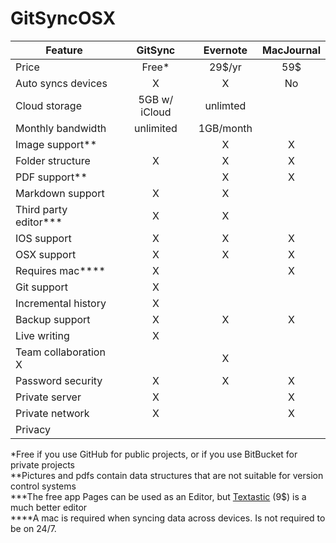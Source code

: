 # GitSyncOSX

Feature  | GitSync | Evernote | MacJournal 
---------------- | :----------: | :----------:| :-------:
Price | Free* | 29$/yr | 59$ 
Auto syncs devices | X | X | No
Cloud storage | 5GB w/ iCloud | unlimted | 
Monthly bandwidth | unlimited | 1GB/month | 
Image support** |  | X | X
Folder structure | X | X | X 
PDF support** |  | X | X
Markdown support | X | X | 
Third party editor*** | X | X | 
IOS support | X | X | X
OSX support | X | X | X
Requires mac**** | X |   | X
Git support | X |   |  
Incremental history | X |   |  
Backup support | X | X | X
Live writing | X |   |  
Team collaboration X |   | X
Password security  | X | X | X
Private server | X |  | X
Private network | X |   | X
Privacy | | |

\*Free if you use GitHub for public projects, or if you use BitBucket for private projects  
\*\*Pictures and pdfs contain data structures that are not suitable for version control systems  
\*\*\*The free app Pages can be used as an Editor, but [Textastic](http//www.textasticapp.com) (9$) is a much better editor  
\*\*\*\*A mac is required when syncing data across devices. Is not required to be on 24/7. 